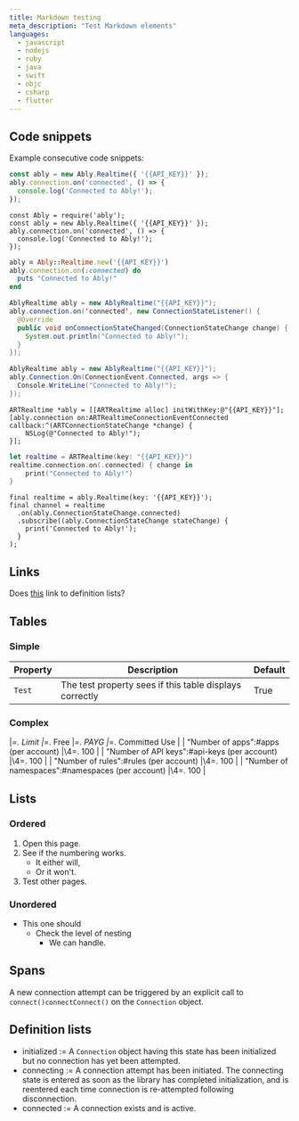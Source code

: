 ```yaml
---
title: Markdown testing
meta_description: "Test Markdown elements"
languages:
  - javascript
  - nodejs
  - ruby
  - java
  - swift
  - objc
  - csharp
  - flutter
---
```


## Code snippets

Example consecutive code snippets:

```javascript
const ably = new Ably.Realtime({ '{{API_KEY}}' });
ably.connection.on('connected', () => {
  console.log('Connected to Ably!');
});
```

```nodejs
const Ably = require('ably');
const ably = new Ably.Realtime({ '{{API_KEY}}' });  
ably.connection.on('connected', () => {
  console.log('Connected to Ably!');
});
```

```ruby
ably = Ably::Realtime.new('{{API_KEY}}')
ably.connection.on(:connected) do
  puts "Connected to Ably!"
end
```

```java
AblyRealtime ably = new AblyRealtime("{{API_KEY}}");
ably.connection.on('connected', new ConnectionStateListener() {
  @Override
  public void onConnectionStateChanged(ConnectionStateChange change) {
    System.out.println("Connected to Ably!");
  }
});
```

```csharp
AblyRealtime ably = new AblyRealtime("{{API_KEY}}");
ably.Connection.On(ConnectionEvent.Connected, args => {
  Console.WriteLine("Connected to Ably!");
});
```

```objc
ARTRealtime *ably = [[ARTRealtime alloc] initWithKey:@"{{API_KEY}}"];
[ably.connection on:ARTRealtimeConnectionEventConnected callback:^(ARTConnectionStateChange *change) {
    NSLog(@"Connected to Ably!");
}];
```

```swift
let realtime = ARTRealtime(key: "{{API_KEY}}")
realtime.connection.on(.connected) { change in
    print("Connected to Ably!")
}
```

```flutter
final realtime = ably.Realtime(key: '{{API_KEY}}');
final channel = realtime
  .on(ably.ConnectionStateChange.connected)
  .subscribe((ably.ConnectionStateChange stateChange) {
    print('Connected to Ably!');
  }
);
```

## Links

Does [this](#definition-lists) link to definition lists?

## Tables

### Simple

| Property | Description | Default |
| -------- | ----------- | ------- |
| `Test` | The test property sees if this table displays correctly | True |

### Complex

|_=. Limit |_=. Free |_=. PAYG |_=. Committed Use |
| "Number of apps":#apps (per account) |\4=. 100 |
| "Number of API keys":#api-keys (per account) |\4=. 100 |
| "Number of rules":#rules (per account) |\4=. 100 |
| "Number of namespaces":#namespaces (per account) |\4=. 100 |

## Lists

### Ordered

1. Open this page.
2. See if the numbering works.
    * It either will,
    * Or it won't.
3. Test other pages.

### Unordered

* This one should
    * Check the level of nesting
        * We can handle.

## Spans

A new connection attempt can be triggered by an explicit call to <span lang="default">`connect()`</span><span lang="ruby">`connect`</span><span lang="csharp">`Connect()`</span> on the `Connection` object.

## Definition lists

- initialized := A `Connection` object having this state has been initialized but no connection has yet been attempted.
- connecting := A connection attempt has been initiated. The connecting state is entered as soon as the library has completed initialization, and is reentered each time connection is re-attempted following disconnection.
- connected := A connection exists and is active.